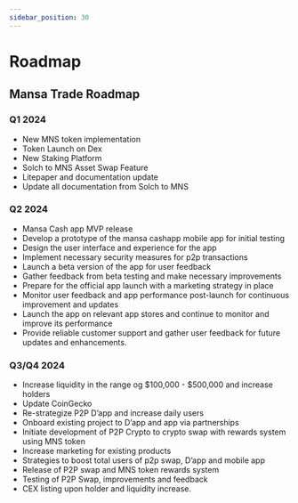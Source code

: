 ```yaml
---
sidebar_position: 30
---
```


# Roadmap

## Mansa Trade Roadmap

### Q1 2024
- New MNS token implementation
- Token Launch on Dex
- New Staking Platform
- Solch to MNS Asset Swap Feature
- Litepaper and documentation update
- Update all documentation from Solch to MNS

### Q2 2024
- Mansa Cash app MVP release
- Develop a prototype of the mansa cashapp mobile app for initial testing
- Design the user interface and experience for the app
- Implement necessary security measures for p2p transactions
- Launch a beta version of the app for user feedback
- Gather feedback from beta testing and make necessary improvements
- Prepare for the official app launch with a marketing strategy in place
- Monitor user feedback and app performance post-launch for continuous improvement and updates
- Launch the app on relevant app stores and continue to monitor and improve its performance
- Provide reliable customer support and gather user feedback for future updates and enhancements.


### Q3/Q4 2024
- Increase liquidity in the range og $100,000 - $500,000 and increase holders
- Update CoinGecko
- Re-strategize P2P D’app and increase daily users
- Onboard existing project to D’app and app via partnerships
- Initiate development of P2P Crypto to crypto swap with rewards system using MNS token
- Increase marketing for existing products
- Strategies to boost total users of p2p swap, D’app and mobile app
- Release of P2P swap and MNS token rewards system
- Testing of P2P Swap, improvements and feedback
- CEX listing upon holder and liquidity increase.

